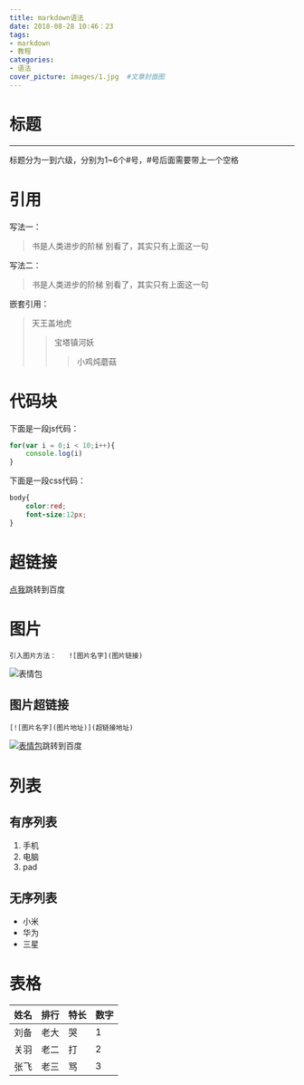 ```yaml
---
title: markdown语法
date: 2018-08-28 10:46：23
tags: 
- markdown
- 教程
categories:
- 语法
cover_picture: images/1.jpg  #文章封面图
---
```

# 标题
--------------------
标题分为一到六级，分别为1~6个#号，#号后面需要带上一个空格

# 引用
写法一：
>书是人类进步的阶梯
别看了，其实只有上面这一句

写法二：
>书是人类进步的阶梯
别看了，其实只有上面这一句

嵌套引用：
> 天王盖地虎
>> 宝塔镇河妖
>>> 小鸡炖蘑菇

# 代码块
下面是一段js代码：
```javascript
for(var i = 0;i < 10;i++){
    console.log(i)
}
```
下面是一段css代码：
```css
body{
    color:red;
    font-size:12px;
}
```

# 超链接
[点我](http://www.baidu.com)跳转到百度

# 图片
```
引入图片方法：   ![图片名字](图片链接)
```
![表情包](https://timgsa.baidu.com/timg?image&quality=80&size=b9999_10000&sec=1535436673004&di=ad9b8faec76063d3276e3692e556eac6&imgtype=0&src=http%3A%2F%2Fimg.bqatj.com%2Fimg%2Fcbb818e8bea24f53.jpg)
## 图片超链接
```
[![图片名字](图片地址)](超链接地址)
```
[![表情包](https://timgsa.baidu.com/timg?image&quality=80&size=b9999_10000&sec=1535436673004&di=ad9b8faec76063d3276e3692e556eac6&imgtype=0&src=http%3A%2F%2Fimg.bqatj.com%2Fimg%2Fcbb818e8bea24f53.jpg)](http://www.baidu.com)跳转到百度
# 列表
## 有序列表
1. 手机
2. 电脑
3. pad

## 无序列表
* 小米
* 华为
* 三星

# 表格

姓名|排行|特长|数字
-|-|-|-
刘备|老大|哭|1
关羽|老二|打|2
张飞|老三|骂|3


